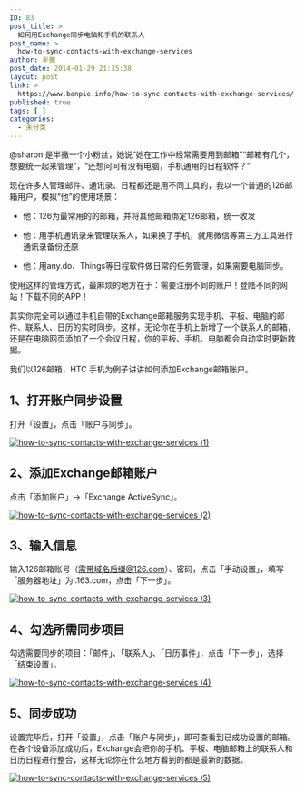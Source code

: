 ```yaml
---
ID: 83
post_title: >
  如何用Exchange同步电脑和手机的联系人
post_name: >
  how-to-sync-contacts-with-exchange-services
author: 半撇
post_date: 2014-01-29 21:35:38
layout: post
link: >
  https://www.banpie.info/how-to-sync-contacts-with-exchange-services/
published: true
tags: [ ]
categories:
  - 未分类
---
```

@sharon 是半撇一个小粉丝，她说“她在工作中经常需要用到邮箱”“邮箱有几个，想要统一起来管理”，“还想问问有没有电脑，手机通用的日程软件？”

现在许多人管理邮件、通讯录、日程都还是用不同工具的，我以一个普通的126邮箱用户，模拟“他”的使用场景：

*   他：126为最常用的的邮箱，并将其他邮箱绑定126邮箱，统一收发

*   他：用手机通讯录来管理联系人，如果换了手机，就用微信等第三方工具进行通讯录备份还原

*   他：用any.do、Things等日程软件做日常的任务管理，如果需要电脑同步。

使用这样的管理方式，最麻烦的地方在于：需要注册不同的账户！登陆不同的网站！下载不同的APP！

其实你完全可以通过手机自带的Exchange邮箱服务实现手机、平板、电脑的邮件、联系人、日历的实时同步。这样，无论你在手机上新增了一个联系人的邮箱，还是在电脑网页添加了一个会议日程，你的平板、手机、电脑都会自动实时更新数据。

我们以126邮箱、HTC 手机为例子讲讲如何添加Exchange邮箱账户。

## 1、打开账户同步设置

打开「设置」，点击「账户与同步」。

[![how-to-sync-contacts-with-exchange-services (1)][1]][1]

## 2、添加Exchange邮箱账户

点击「添加账户」->「Exchange ActiveSync」。

[![how-to-sync-contacts-with-exchange-services (2)][2]][2]

## 3、输入信息

输入126邮箱账号（需带域名后缀@126.com）、密码，点击「手动设置」，填写「服务器地址」为i.163.com，点击「下一步」。

[![how-to-sync-contacts-with-exchange-services (3)][3]][3]

## 4、勾选所需同步项目

勾选需要同步的项目：「邮件」、「联系人」、「日历事件」，点击「下一步」，选择「结束设置」。

[![how-to-sync-contacts-with-exchange-services (4)][4]][4]

## 5、同步成功

设置完毕后，打开「设置」，点击「账户与同步」，即可查看到已成功设置的邮箱。在各个设备添加成功后，Exchange会把你的手机、平板、电脑邮箱上的联系人和日历日程进行整合，这样无论你在什么地方看到的都是最新的数据。

[![how-to-sync-contacts-with-exchange-services (5)][5]][5]

 [1]: http://7arnhx.com1.z0.glb.clouddn.com/wp-content/uploads/2014/01/how-to-sync-contacts-with-exchange-services-1.png
 [2]: http://7arnhx.com1.z0.glb.clouddn.com/wp-content/uploads/2014/01/how-to-sync-contacts-with-exchange-services-2.png
 [3]: http://7arnhx.com1.z0.glb.clouddn.com/wp-content/uploads/2014/01/how-to-sync-contacts-with-exchange-services-3.png
 [4]: http://7arnhx.com1.z0.glb.clouddn.com/wp-content/uploads/2014/01/how-to-sync-contacts-with-exchange-services-4.png
 [5]: http://7arnhx.com1.z0.glb.clouddn.com/wp-content/uploads/2014/01/how-to-sync-contacts-with-exchange-services-5.png